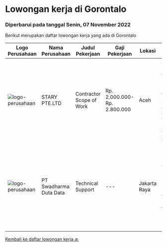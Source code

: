 
  # Lowongan kerja di Gorontalo

  ### Diperbarui pada tanggal Senin, 07 November 2022

  Berikut merupakan daftar lowongan kerja yang ada di Gorontalo

  |Logo Perusahaan | Nama Perusahaan | Judul Pekerjaan | Gaji Pekerjaan | Lokasi | Deskripsi | Tanggal diunggah | Pranala |
  | -------------- | --------------- | --------------- | --------- | --------- | -------------- | ------- | ----------- |
  |![logo-perusahaan](https://image-service-cdn.seek.com.au/27c57dbda0ced2798cc6b29d47e9d6aa68c7a55f/ee4dce1061f3f616224767ad58cb2fc751b8d2dc)|STARY PTE.LTD|Contractor Scope of Work|Rp. 2.000.000-Rp. 2.800.000|Aceh|Our Partner is Hiring Part-time Job：Job Duty1. Mainly responsible for the production of audio AI content, one voice book, multiple voices book, and AI...|Sabtu, 29 Oktober 2022|https://www.jobstreet.co.id/id/job/contractor-scope-of-work-10064268/origin/sg?token=0~be716353-ac1d-46bc-a4c9-7b4b4074f317&sectionRank=1&jobId=jobstreet-sg-job-10064268|
|![logo-perusahaan](https://image-service-cdn.seek.com.au/0dc8e99010397b52d23c25a2b9dad3a300cd0580/ee4dce1061f3f616224767ad58cb2fc751b8d2dc)|PT Swadharma Duta Data|Technical Support|---|Jakarta Raya|Pendidikan minimum D3/S1 Jurusan IT IPK Minimum 2.75 Memiliki pengalaman minimal 1 tahun (diutamakan) telah berhasil menyelesaikan ujian sertifikasi...|Kamis, 13 Oktober 2022|https://www.jobstreet.co.id/id/job/technical-support-4065833?token=0~be716353-ac1d-46bc-a4c9-7b4b4074f317&sectionRank=2&jobId=jobstreet-id-job-4065833|


  [Kembali ke daftar lowongan kerja 🔙](../README.md#daftar-lowongan-kerja)
  